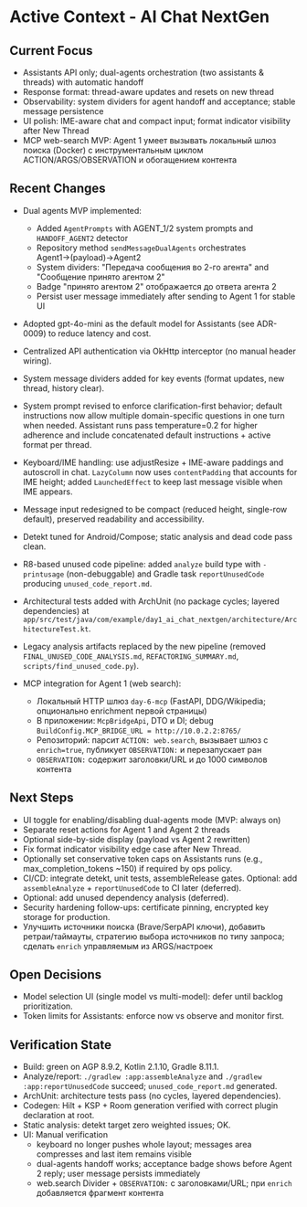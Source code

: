 # Active Context - AI Chat NextGen

## Current Focus
- Assistants API only; dual-agents orchestration (two assistants & threads) with automatic handoff
- Response format: thread-aware updates and resets on new thread
- Observability: system dividers for agent handoff and acceptance; stable message persistence
- UI polish: IME-aware chat and compact input; format indicator visibility after New Thread
- MCP web-search MVP: Agent 1 умеет вызывать локальный шлюз поиска (Docker) с инструментальным циклом ACTION/ARGS/OBSERVATION и обогащением контента

## Recent Changes
- Dual agents MVP implemented:
  - Added `AgentPrompts` with AGENT_1/2 system prompts and `HANDOFF_AGENT2` detector
  - Repository method `sendMessageDualAgents` orchestrates Agent1→(payload)→Agent2
  - System dividers: "Передача сообщения во 2-го агента" and "Сообщение принято агентом 2"
  - Badge "принято агентом 2" отображается до ответа агента 2
  - Persist user message immediately after sending to Agent 1 for stable UI
- Adopted gpt-4o-mini as the default model for Assistants (see ADR-0009) to reduce latency and cost.
- Centralized API authentication via OkHttp interceptor (no manual header wiring).
- System message dividers added for key events (format updates, new thread, history clear).
- System prompt revised to enforce clarification-first behavior; default instructions now allow multiple domain-specific questions in one turn when needed. Assistant runs pass temperature=0.2 for higher adherence and include concatenated default instructions + active format per thread.
- Keyboard/IME handling: use adjustResize + IME-aware paddings and autoscroll in chat. `LazyColumn` now uses `contentPadding` that accounts for IME height; added `LaunchedEffect` to keep last message visible when IME appears.
- Message input redesigned to be compact (reduced height, single-row default), preserved readability and accessibility.
- Detekt tuned for Android/Compose; static analysis and dead code pass clean.
- R8-based unused code pipeline: added `analyze` build type with `-printusage` (non-debuggable) and Gradle task `reportUnusedCode` producing `unused_code_report.md`.
- Architectural tests added with ArchUnit (no package cycles; layered dependencies) at `app/src/test/java/com/example/day1_ai_chat_nextgen/architecture/ArchitectureTest.kt`.
- Legacy analysis artifacts replaced by the new pipeline (removed `FINAL_UNUSED_CODE_ANALYSIS.md`, `REFACTORING_SUMMARY.md`, `scripts/find_unused_code.py`).

- MCP integration for Agent 1 (web search):
  - Локальный HTTP шлюз `day-6-mcp` (FastAPI, DDG/Wikipedia; опционально enrichment первой страницы)
  - В приложении: `McpBridgeApi`, DTO и DI; debug `BuildConfig.MCP_BRIDGE_URL = http://10.0.2.2:8765/`
  - Репозиторий: парсит `ACTION: web.search`, вызывает шлюз с `enrich=true`, публикует `OBSERVATION:` и перезапускает ран
  - `OBSERVATION:` содержит заголовки/URL и до 1000 символов контента

## Next Steps
- UI toggle for enabling/disabling dual-agents mode (MVP: always on)
- Separate reset actions for Agent 1 and Agent 2 threads
- Optional side-by-side display (payload vs Agent 2 rewritten)
- Fix format indicator visibility edge case after New Thread.
- Optionally set conservative token caps on Assistants runs (e.g., max_completion_tokens ~150) if required by ops policy.
- CI/CD: integrate detekt, unit tests, assembleRelease gates. Optional: add `assembleAnalyze` + `reportUnusedCode` to CI later (deferred).
- Optional: add unused dependency analysis (deferred).
- Security hardening follow-ups: certificate pinning, encrypted key storage for production.
 - Улучшить источники поиска (Brave/SerpAPI ключи), добавить ретраи/таймауты, стратегию выбора источников по типу запроса; сделать `enrich` управляемым из ARGS/настроек

## Open Decisions
- Model selection UI (single model vs multi-model): defer until backlog prioritization.
- Token limits for Assistants: enforce now vs observe and monitor first.

## Verification State
- Build: green on AGP 8.9.2, Kotlin 2.1.10, Gradle 8.11.1.
- Analyze/report: `./gradlew :app:assembleAnalyze` and `./gradlew :app:reportUnusedCode` succeed; `unused_code_report.md` generated.
- ArchUnit: architecture tests pass (no cycles, layered dependencies).
- Codegen: Hilt + KSP + Room generation verified with correct plugin declaration at root.
- Static analysis: detekt target zero weighted issues; OK.
 - UI: Manual verification
   - keyboard no longer pushes whole layout; messages area compresses and last item remains visible
   - dual-agents handoff works; acceptance badge shows before Agent 2 reply; user message persists immediately
   - web.search Divider + `OBSERVATION:` с заголовками/URL; при `enrich` добавляется фрагмент контента


